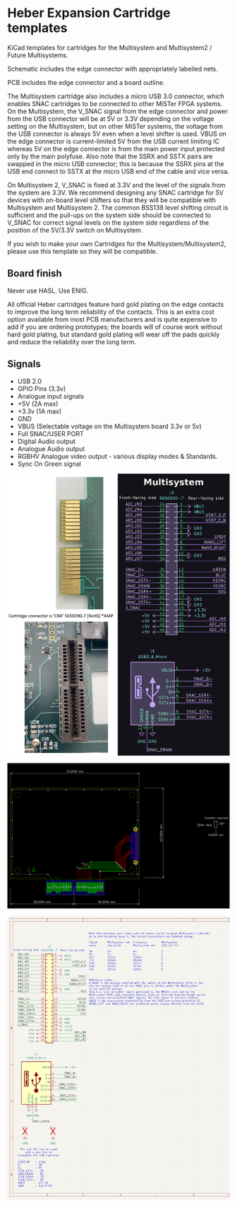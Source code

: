 # Heber Expansion Cartridge templates

KiCad templates for cartridges for the Multisystem and Multisystem2 / Future Multisystems.

Schematic includes the edge connector with appropriately labelled nets.

PCB includes the edge connector and a board outline.

The Multisystem cartridge also includes a micro USB 3.0 connector, which enables SNAC cartridges to be connected to other MiSTer FPGA systems. On the Multisystem, the V_SNAC signal from the edge connector and power from the USB connector will be at 5V or 3.3V depending on the voltage setting on the Multisystem, but on other MiSTer systems, the voltage from the USB connector is always 5V even when a level shifter is used. VBUS on the edge connector is current-limited 5V from the USB current limiting IC whereas 5V on the edge connector is from the main power input protected only by the main polyfuse. Also note that the SSRX and SSTX pairs are swapped in the micro USB connector; this is because the SSRX pins at the USB end connect to SSTX at the micro USB end of the cable and vice versa.

On Multisystem 2, V_SNAC is fixed at 3.3V and the level of the signals from the system are 3.3V. We recommend designing any SNAC cartridge for 5V devices with on-board level shifters so that they will be compatible with Multisystem and Multisystem 2. The common BSS138 level shifting circuit is sufficient and the pull-ups on the system side should be connected to V_SNAC for correct signal levels on the system side regardless of the position of the 5V/3.3V switch on Multisystem.

If you wish to make your own Cartridges for the Multisystem/Multisystem2, please use this template so they will be compatible.

## Board finish
Never use HASL. Use ENIG.

All official Heber cartridges feature hard gold plating on the edge contacts to improve the long term reliability of the contacts. This is an extra cost option available from most PCB manufacturers and is quite expensive to add if you are ordering prototypes; the boards will of course work without hard gold plating, but standard gold plating will wear off the pads quickly and reduce the reliability over the long term.

## Signals 
 - USB 2.0
 - GPIO Pins (3.3v)
 - Analogue input signals
 - +5V (2A max)
 - +3.3v (1A max)
 - GND
 - VBUS (Selectable voltage on the Multisystem board 3.3v or 5v)
 - Full SNAC/USER PORT
 - Digital Audio output
 - Analogue Audio output
 - RGBHV Analogue video output - various display modes & Standards.
 - Sync On Green signal


![Pinout of the edge connectors](Multisystem_Multisystem2_Cartridge_pinouts.png)

![Multisystem1/2 Cartridge PCB KiCad template](Multisystem_CART_PCB_template_KiCad.png)

![Multisystem1/2 Cartridge Schematic KiCad template](Multisystem_CART_Scematic_template_KiCad.png)